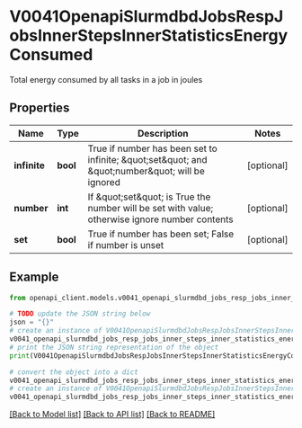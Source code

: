 # V0041OpenapiSlurmdbdJobsRespJobsInnerStepsInnerStatisticsEnergyConsumed

Total energy consumed by all tasks in a job in joules

## Properties

Name | Type | Description | Notes
------------ | ------------- | ------------- | -------------
**infinite** | **bool** | True if number has been set to infinite; \&quot;set\&quot; and \&quot;number\&quot; will be ignored | [optional] 
**number** | **int** | If \&quot;set\&quot; is True the number will be set with value; otherwise ignore number contents | [optional] 
**set** | **bool** | True if number has been set; False if number is unset | [optional] 

## Example

```python
from openapi_client.models.v0041_openapi_slurmdbd_jobs_resp_jobs_inner_steps_inner_statistics_energy_consumed import V0041OpenapiSlurmdbdJobsRespJobsInnerStepsInnerStatisticsEnergyConsumed

# TODO update the JSON string below
json = "{}"
# create an instance of V0041OpenapiSlurmdbdJobsRespJobsInnerStepsInnerStatisticsEnergyConsumed from a JSON string
v0041_openapi_slurmdbd_jobs_resp_jobs_inner_steps_inner_statistics_energy_consumed_instance = V0041OpenapiSlurmdbdJobsRespJobsInnerStepsInnerStatisticsEnergyConsumed.from_json(json)
# print the JSON string representation of the object
print(V0041OpenapiSlurmdbdJobsRespJobsInnerStepsInnerStatisticsEnergyConsumed.to_json())

# convert the object into a dict
v0041_openapi_slurmdbd_jobs_resp_jobs_inner_steps_inner_statistics_energy_consumed_dict = v0041_openapi_slurmdbd_jobs_resp_jobs_inner_steps_inner_statistics_energy_consumed_instance.to_dict()
# create an instance of V0041OpenapiSlurmdbdJobsRespJobsInnerStepsInnerStatisticsEnergyConsumed from a dict
v0041_openapi_slurmdbd_jobs_resp_jobs_inner_steps_inner_statistics_energy_consumed_from_dict = V0041OpenapiSlurmdbdJobsRespJobsInnerStepsInnerStatisticsEnergyConsumed.from_dict(v0041_openapi_slurmdbd_jobs_resp_jobs_inner_steps_inner_statistics_energy_consumed_dict)
```
[[Back to Model list]](../README.md#documentation-for-models) [[Back to API list]](../README.md#documentation-for-api-endpoints) [[Back to README]](../README.md)


